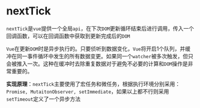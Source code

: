 # nextTick

`nextTick`是`vue`提供一个全局`api`，在下次`DOM`更新循环结束后进行调用，传入一个回调函数，可以在回调函数中获取到更新完成后的`DOM`

`Vue`在更新`DOM`时是异步执行的。只要侦听到数据变化，`Vue`将开启1个队列，并缓冲在同一事件循环中发生的所有数据变更。如果同一个`watcher`被多次触发，但只会被推入一次。这种在缓冲时去除重复数据对于避免不必要的计算和`DOM`操作是非常重要的。

**实现原理**：`nextTick`主要使用了宏任务和微任务，根据执行环境分别采用：`Promise, MutaitonObserver, setImmediate`，如果以上都不行则采用`setTimeout`定义了一个异步方法